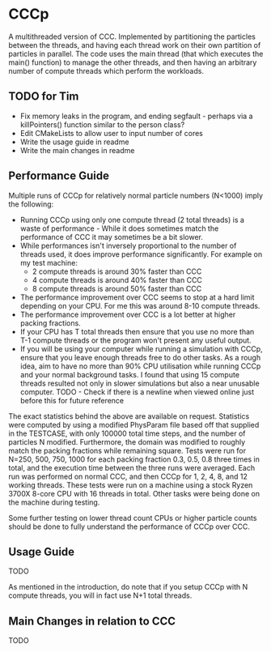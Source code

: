 # CCCp
A multithreaded version of CCC. 
Implemented by partitioning the particles between the threads, and having each thread work on their own partition of particles in parallel.
The code uses the main thread (that which executes the main() function) to manage the other threads, and then having an arbitrary number of compute threads which perform the workloads.

## TODO for Tim
- Fix memory leaks in the program, and ending segfault - perhaps via a killPointers() function similar to the person class?
- Edit CMakeLists to allow user to input number of cores 
- Write the usage guide in readme
- Write the main changes in readme

## Performance Guide
Multiple runs of CCCp for relatively normal particle numbers (N<1000) imply the following:
- Running CCCp using only one compute thread (2 total threads) is a waste of performance - While it does sometimes match the performance of CCC it may sometimes be a bit slower.
- While performances isn't inversely proportional to the number of threads used, it does improve performance significantly. For example on my test machine:
	- 2 compute threads is around 30% faster than CCC
	- 4 compute threads is around 40% faster than CCC
	- 8 compute threads is around 50% faster than CCC
- The performance improvement over CCC seems to stop at a hard limit depending on your CPU. For me this was around 8-10 compute threads.
- The performance improvement over CCC is a lot better at higher packing fractions.
- If your CPU has T total threads then ensure that you use no more than T-1 compute threads or the program won't present any useful output.
- If you will be using your computer while running a simulation with CCCp, ensure that you leave enough threads free to do other tasks. As a rough idea, aim to have no more than 90% CPU utilisation while running CCCp and your normal background tasks. I found that using 15 compute threads resulted not only in slower simulations but also a near unusable computer.
TODO - Check if there is a newline when viewed online just before this for future reference

The exact statistics behind the above are available on request. 
Statistics were computed by using a modified PhysParam file based off that supplied in the TESTCASE, with only 100000 total time steps, and the number of particles N modified. 
Furthermore, the domain was modified to roughly match the packing fractions while remaining square.
Tests were run for N=250, 500, 750, 1000 for each packing fraction 0.3, 0.5, 0.8 three times in total, and the execution time between the three runs were averaged.
Each run was performed on normal CCC, and then CCCp for 1, 2, 4, 8, and 12 working threads.
These tests were run on a machine using a stock Ryzen 3700X 8-core CPU with 16 threads in total. Other tasks were being done on the machine during testing.

Some further testing on lower thread count CPUs or higher particle counts should be done to fully understand the performance of CCCp over CCC.

## Usage Guide
TODO

As mentioned in the introduction, do note that if you setup CCCp with N compute threads, you will in fact use N+1 total threads.
## Main Changes in relation to CCC
TODO
